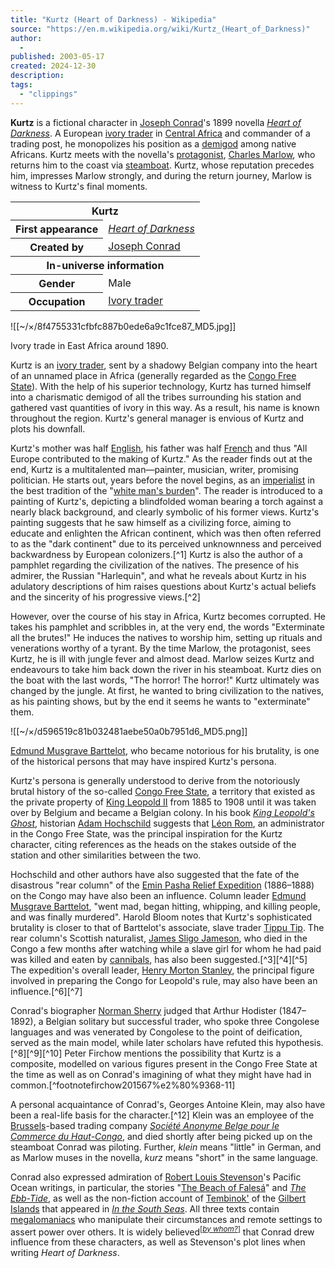 ```yaml
---
title: "Kurtz (Heart of Darkness) - Wikipedia"
source: "https://en.m.wikipedia.org/wiki/Kurtz_(Heart_of_Darkness)"
author:
  - 
published: 2003-05-17
created: 2024-12-30
description:
tags:
  - "clippings"
---
```

**Kurtz** is a fictional character in [Joseph Conrad](https://en.m.wikipedia.org/wiki/Joseph_Conrad "Joseph Conrad")'s 1899 novella *[Heart of Darkness](https://en.m.wikipedia.org/wiki/Heart_of_Darkness "Heart of Darkness")*. A European [ivory trader](https://en.m.wikipedia.org/wiki/Ivory_trade "Ivory trade") in [Central Africa](https://en.m.wikipedia.org/wiki/Central_Africa "Central Africa") and commander of a trading post, he monopolizes his position as a [demigod](https://en.m.wikipedia.org/wiki/Demigod "Demigod") among native Africans. Kurtz meets with the novella's [protagonist](https://en.m.wikipedia.org/wiki/Protagonist "Protagonist"), [Charles Marlow](https://en.m.wikipedia.org/wiki/Charles_Marlow "Charles Marlow"), who returns him to the coast via [steamboat](https://en.m.wikipedia.org/wiki/Steamboat "Steamboat"). Kurtz, whose reputation precedes him, impresses Marlow strongly, and during the return journey, Marlow is witness to Kurtz's final moments.

<table><tbody><tr><th colspan="2">Kurtz</th></tr><tr><th scope="row">First appearance</th><td><i><a href="https://en.m.wikipedia.org/wiki/Heart_of_Darkness">Heart of Darkness</a></i></td></tr><tr><th scope="row">Created by</th><td><a href="https://en.m.wikipedia.org/wiki/Joseph_Conrad">Joseph Conrad</a></td></tr><tr><th colspan="2">In-universe information</th></tr><tr><th scope="row">Gender</th><td>Male</td></tr><tr><th scope="row">Occupation</th><td><a href="https://en.m.wikipedia.org/wiki/Ivory_trade">Ivory trader</a></td></tr></tbody></table>

![[~/×/8f4755331cfbfc887b0ede6a9c1fce87_MD5.jpg]]

Ivory trade in East Africa around 1890.

Kurtz is an [ivory trader](https://en.m.wikipedia.org/wiki/Ivory_trade "Ivory trade"), sent by a shadowy Belgian company into the heart of an unnamed place in Africa (generally regarded as the [Congo Free State](https://en.m.wikipedia.org/wiki/Congo_Free_State "Congo Free State")). With the help of his superior technology, Kurtz has turned himself into a charismatic demigod of all the tribes surrounding his station and gathered vast quantities of ivory in this way. As a result, his name is known throughout the region. Kurtz's general manager is envious of Kurtz and plots his downfall.

Kurtz's mother was half [English](https://en.m.wikipedia.org/wiki/English_people "English people"), his father was half [French](https://en.m.wikipedia.org/wiki/French_people "French people") and thus "All Europe contributed to the making of Kurtz." As the reader finds out at the end, Kurtz is a multitalented man—painter, musician, writer, promising politician. He starts out, years before the novel begins, as an [imperialist](https://en.m.wikipedia.org/wiki/Imperialism "Imperialism") in the best tradition of the "[white man's burden](https://en.m.wikipedia.org/wiki/White_man%27s_burden "White man's burden")". The reader is introduced to a painting of Kurtz's, depicting a blindfolded woman bearing a torch against a nearly black background, and clearly symbolic of his former views. Kurtz's painting suggests that he saw himself as a civilizing force, aiming to educate and enlighten the African continent, which was then often referred to as the "dark continent" due to its perceived unknownness and perceived backwardness by European colonizers.[^1] Kurtz is also the author of a pamphlet regarding the civilization of the natives. The presence of his admirer, the Russian "Harlequin", and what he reveals about Kurtz in his adulatory descriptions of him raises questions about Kurtz's actual beliefs and the sincerity of his progressive views.[^2]

However, over the course of his stay in Africa, Kurtz becomes corrupted. He takes his pamphlet and scribbles in, at the very end, the words "Exterminate all the brutes!" He induces the natives to worship him, setting up rituals and venerations worthy of a tyrant. By the time Marlow, the protagonist, sees Kurtz, he is ill with jungle fever and almost dead. Marlow seizes Kurtz and endeavours to take him back down the river in his steamboat. Kurtz dies on the boat with the last words, "The horror! The horror!" Kurtz ultimately was changed by the jungle. At first, he wanted to bring civilization to the natives, as his painting shows, but by the end it seems he wants to "exterminate" them.

![[~/×/d596519c81b032481aebe50a0b7951d6_MD5.png]]

[Edmund Musgrave Barttelot](https://en.m.wikipedia.org/wiki/Edmund_Musgrave_Barttelot "Edmund Musgrave Barttelot"), who became notorious for his brutality, is one of the historical persons that may have inspired Kurtz's persona.

Kurtz's persona is generally understood to derive from the notoriously brutal history of the so-called [Congo Free State](https://en.m.wikipedia.org/wiki/Congo_Free_State "Congo Free State"), a territory that existed as the private property of [King Leopold II](https://en.m.wikipedia.org/wiki/King_Leopold_II "King Leopold II") from 1885 to 1908 until it was taken over by Belgium and became a Belgian colony. In his book *[King Leopold's Ghost](https://en.m.wikipedia.org/wiki/King_Leopold%27s_Ghost "King Leopold's Ghost")*, historian [Adam Hochschild](https://en.m.wikipedia.org/wiki/Adam_Hochschild "Adam Hochschild") suggests that [Léon Rom](https://en.m.wikipedia.org/wiki/L%C3%A9on_Rom "Léon Rom"), an administrator in the Congo Free State, was the principal inspiration for the Kurtz character, citing references as the heads on the stakes outside of the station and other similarities between the two.

Hochschild and other authors have also suggested that the fate of the disastrous "rear column" of the [Emin Pasha Relief Expedition](https://en.m.wikipedia.org/wiki/Emin_Pasha_Relief_Expedition "Emin Pasha Relief Expedition") (1886–1888) on the Congo may have also been an influence. Column leader [Edmund Musgrave Barttelot](https://en.m.wikipedia.org/wiki/Edmund_Musgrave_Barttelot "Edmund Musgrave Barttelot"), "went mad, began hitting, whipping, and killing people, and was finally murdered". Harold Bloom notes that Kurtz's sophisticated brutality is closer to that of Barttelot's associate, slave trader [Tippu Tip](https://en.m.wikipedia.org/wiki/Tippu_Tip "Tippu Tip"). The rear column's Scottish naturalist, [James Sligo Jameson](https://en.m.wikipedia.org/wiki/James_Sligo_Jameson "James Sligo Jameson"), who died in the Congo a few months after watching while a slave girl for whom he had paid was killed and eaten by [cannibals](https://en.m.wikipedia.org/wiki/Human_cannibalism "Human cannibalism"), has also been suggested.[^3][^4][^5] The expedition's overall leader, [Henry Morton Stanley](https://en.m.wikipedia.org/wiki/Henry_Morton_Stanley "Henry Morton Stanley"), the principal figure involved in preparing the Congo for Leopold's rule, may also have been an influence.[^6][^7]

Conrad's biographer [Norman Sherry](https://en.m.wikipedia.org/wiki/Norman_Sherry "Norman Sherry") judged that Arthur Hodister (1847–1892), a Belgian solitary but successful trader, who spoke three Congolese languages and was venerated by Congolese to the point of deification, served as the main model, while later scholars have refuted this hypothesis.[^8][^9][^10] Peter Firchow mentions the possibility that Kurtz is a composite, modelled on various figures present in the Congo Free State at the time as well as on Conrad's imagining of what they might have had in common.[^footnotefirchow201567%e2%80%9368-11]

A personal acquaintance of Conrad's, Georges Antoine Klein, may also have been a real-life basis for the character.[^12] Klein was an employee of the [Brussels](https://en.m.wikipedia.org/wiki/Brussels "Brussels")\-based trading company *[Société Anonyme Belge pour le Commerce du Haut-Congo](https://en.m.wikipedia.org/wiki/Soci%C3%A9t%C3%A9_Anonyme_Belge_pour_le_Commerce_du_Haut-Congo "Société Anonyme Belge pour le Commerce du Haut-Congo")*, and died shortly after being picked up on the steamboat Conrad was piloting. Further, *klein* means "little" in German, and as Marlow muses in the novella, *kurz* means "short" in the same language.

Conrad also expressed admiration of [Robert Louis Stevenson](https://en.m.wikipedia.org/wiki/Robert_Louis_Stevenson "Robert Louis Stevenson")'s Pacific Ocean writings, in particular, the stories "[The Beach of Falesá](https://en.m.wikipedia.org/wiki/The_Beach_of_Fales%C3%A1 "The Beach of Falesá")" and *[The Ebb-Tide](https://en.m.wikipedia.org/wiki/The_Ebb-Tide "The Ebb-Tide")*, as well as the non-fiction account of [Tembinok'](https://en.m.wikipedia.org/wiki/Tembinok%27 "Tembinok'") of the [Gilbert Islands](https://en.m.wikipedia.org/wiki/Gilbert_Islands "Gilbert Islands") that appeared in *[In the South Seas](https://en.m.wikipedia.org/wiki/Robert_Louis_Stevenson#Final_years_in_the_Pacific "Robert Louis Stevenson")*. All three texts contain [megalomaniacs](https://en.wiktionary.org/wiki/megalomaniac "wiktionary:megalomaniac") who manipulate their circumstances and remote settings to assert power over others. It is widely believed<sup class="noprint Inline-Template">[<i><a href="https://en.m.wikipedia.org/wiki/Wikipedia:Manual_of_Style/Words_to_watch#Unsupported_attributions" title="Wikipedia:Manual of Style/Words to watch"><span title="The material near this tag may use weasel words or too-vague attribution. (October 2022)">by whom?</span></a></i>]</sup> that Conrad drew influence from these characters, as well as Stevenson's plot lines when writing *Heart of Darkness*.